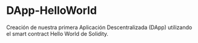 # DApp-HelloWorld
Creación de nuestra primera Aplicación Descentralizada (DApp) utilizando el smart contract  Hello World de Solidity.
